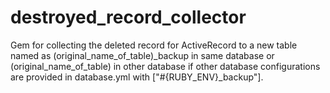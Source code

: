 destroyed_record_collector
==========================

Gem for collecting the deleted record for ActiveRecord to a new table named as (original_name_of_table)_backup in same database or       (original_name_of_table) in other database if other database configurations are provided in database.yml with ["#\{RUBY_ENV\}_backup"].